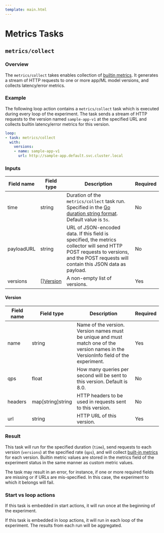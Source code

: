 ```yaml
---
template: main.html
---
```


# Metrics Tasks

## `metrics/collect`

### Overview

The `metrics/collect` takes enables collection of [builtin metrics](). It generates a stream of HTTP requests to one or more app/ML model versions, and collects latency/error metrics.

### Example

The following loop action contains a `metrics/collect` task which is executed during every loop of the experiment. The task sends a stream of HTTP requests to the version named `sample-app-v1` at the specified URL and collects builtin latency/error metrics for this version.

```yaml
loop:
- task: metrics/collect
  with:
    versions: 
    - name: sample-app-v1
      url: http://sample-app.default.svc.cluster.local
```

### Inputs

<!-- const (
	// CollectTaskName is the name of the task this file implements
	CollectTaskName string = "collect"

	// DefaultQPS is the default value of QPS (queries per sec) in collect task inputs
	DefaultQPS float32 = 8

	// DefaultTime is the default value of time (duration of queries) in collect task inputs
	DefaultTime string = "5s"
)

// Version contains header and url information needed to send requests to each version.
type Version struct {
	// name of the version
	// version names must be unique and must match one of the version names in the
	// VersionInfo field of the experiment
	Name string `json:"name" yaml:"name"`
	// how many queries per second will be sent to this version; optional; default 8
	QPS *float32 `json:"qps,omitempty" yaml:"qps,omitempty"`
	// HTTP headers to use in the query for this version; optional
	Headers map[string]string `json:"headers,omitempty" yaml:"headers,omitempty"`
	// URL to use for querying this version
	URL string `json:"url" yaml:"url"`
}

// CollectInputs contain the inputs to the metrics collection task to be executed.
type CollectInputs struct {
	// how long to run the metrics collector; optional; default 5s
	Time *string `json:"time,omitempty" yaml:"time,omitempty"`
	// list of versions
	Versions []Version `json:"versions" yaml:"versions"`
	// URL of the JSON file to send during the query; optional
	PayloadURL *string `json:"payloadURL,omitempty" yaml:"payloadURL,omitempty"`
} -->

| Field name | Field type | Description | Required |
| ----- | ---- | ----------- | -------- |
| time | string | Duration of the `metrics/collect` task run. Specified in the [Go duration string format](https://golang.org/pkg/time/#ParseDuration). Default value is `5s`. | No |
| payloadURL | string | URL of JSON-encoded data. If this field is specified, the metrics collector will send HTTP POST requests to versions, and the POST requests will contain this JSON data as payload. | No |
| versions | [][Version](#version) | A non-empty list of versions. | Yes |

#### Version
| Field name | Field type | Description | Required |
| ----- | ---- | ----------- | -------- |
| name | string | Name of the version. Version names must be unique and must match one of the version names in the VersionInfo field of the experiment. | Yes |
| qps | float | How many queries per second will be sent to this version. Default is 8.0. | No |
| headers | map[string]string | HTTP headers to be used in requests sent to this version. | No |
| url | string | HTTP URL of this version. | Yes |


### Result

This task will run for the specified duration (`time`), send requests to each version (`versions`) at the specified rate (`qps`), and will collect [built-in metrics]() for each version. Builtin metric values are stored in the metrics field of the experiment status in the same manner as custom metric values.

The task may result in an error, for instance, if one or more required fields are missing or if URLs are mis-specified. In this case, the experiment to which it belongs will fail.

### Start vs loop actions
If this task is embedded in start actions, it will run once at the beginning of the experiment.

If this task is embedded in loop actions, it will run in each loop of the experiment. The results from each run will be aggregated.